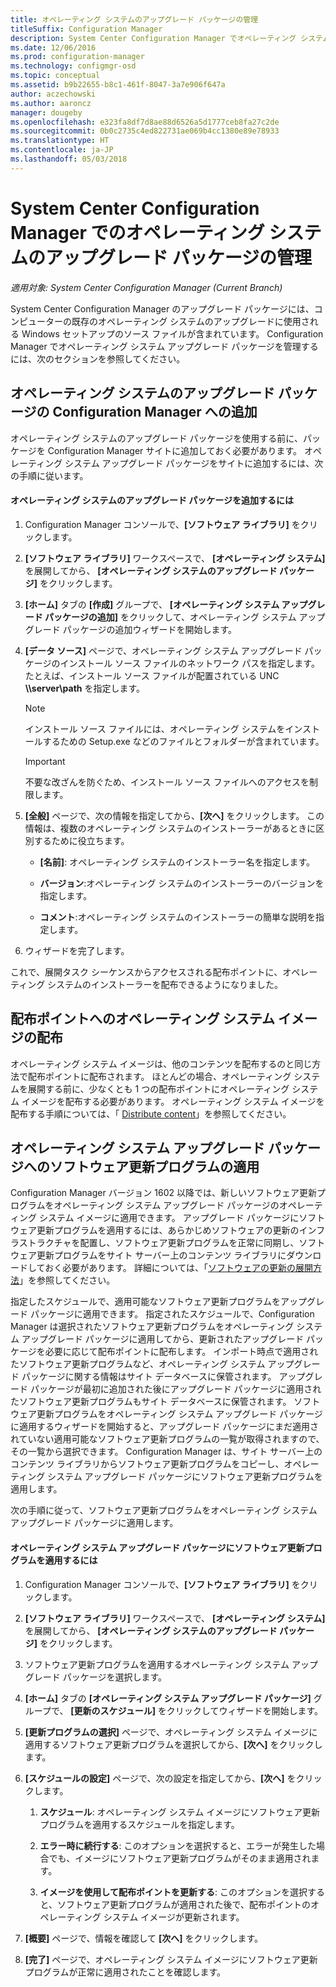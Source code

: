 ```yaml
---
title: オペレーティング システムのアップグレード パッケージの管理
titleSuffix: Configuration Manager
description: System Center Configuration Manager でオペレーティング システムのアップグレード パッケージを管理する方法について説明します。
ms.date: 12/06/2016
ms.prod: configuration-manager
ms.technology: configmgr-osd
ms.topic: conceptual
ms.assetid: b9b22655-b8c1-461f-8047-3a7e906f647a
author: aczechowski
ms.author: aaroncz
manager: dougeby
ms.openlocfilehash: e323fa8df7d8ae88d6526a5d1777ceb8fa27c2de
ms.sourcegitcommit: 0b0c2735c4ed822731ae069b4cc1380e89e78933
ms.translationtype: HT
ms.contentlocale: ja-JP
ms.lasthandoff: 05/03/2018
---
```

# <a name="manage-operating-system-upgrade-packages-with-system-center-configuration-manager"></a>System Center Configuration Manager でのオペレーティング システムのアップグレード パッケージの管理

*適用対象: System Center Configuration Manager (Current Branch)*

System Center Configuration Manager のアップグレード パッケージには、コンピューターの既存のオペレーティング システムのアップグレードに使用される Windows セットアップのソース ファイルが含まれています。 Configuration Manager でオペレーティング システム アップグレード パッケージを管理するには、次のセクションを参照してください。

##  <a name="BKMK_AddOSUpgradePkgs"></a> オペレーティング システムのアップグレード パッケージの Configuration Manager への追加  
 オペレーティング システムのアップグレード パッケージを使用する前に、パッケージを Configuration Manager サイトに追加しておく必要があります。 オペレーティング システム アップグレード パッケージをサイトに追加するには、次の手順に従います。  

#### <a name="to-add-an-operating-system-upgrade-package"></a>オペレーティング システムのアップグレード パッケージを追加するには  

1.  Configuration Manager コンソールで、**[ソフトウェア ライブラリ]** をクリックします。  

2.  **[ソフトウェア ライブラリ]** ワークスペースで、 **[オペレーティング システム]** を展開してから、 **[オペレーティング システムのアップグレード パッケージ]** をクリックします。  

3.  **[ホーム]** タブの **[作成]** グループで、 **[オペレーティング システム アップグレード パッケージの追加]** をクリックして、オペレーティング システム アップグレード パッケージの追加ウィザードを開始します。  

4.  **[データ ソース]** ページで、オペレーティング システム アップグレード パッケージのインストール ソース ファイルのネットワーク パスを指定します。 たとえば、インストール ソース ファイルが配置されている UNC **\\\server\path** を指定します。  

    > [!NOTE]  
    >  インストール ソース ファイルには、オペレーティング システムをインストールするための Setup.exe などのファイルとフォルダーが含まれています。  

    > [!IMPORTANT]  
    >  不要な改ざんを防ぐため、インストール ソース ファイルへのアクセスを制限します。  

5.  **[全般]** ページで、次の情報を指定してから、**[次へ]** をクリックします。 この情報は、複数のオペレーティング システムのインストーラーがあるときに区別するために役立ちます。  

    -   **[名前]**: オペレーティング システムのインストーラー名を指定します。  

    -   **バージョン**:オペレーティング システムのインストーラーのバージョンを指定します。  

    -   **コメント**:オペレーティング システムのインストーラーの簡単な説明を指定します。  

6.  ウィザードを完了します。  

 これで、展開タスク シーケンスからアクセスされる配布ポイントに、オペレーティング システムのインストーラーを配布できるようになりました。  

##  <a name="BKMK_DistributeBootImages"></a> 配布ポイントへのオペレーティング システム イメージの配布  
 オペレーティング システム イメージは、他のコンテンツを配布するのと同じ方法で配布ポイントに配布されます。 ほとんどの場合、オペレーティング システムを展開する前に、少なくとも 1 つの配布ポイントにオペレーティング システム イメージを配布する必要があります。 オペレーティング システム イメージを配布する手順については、「 [Distribute content](../../core/servers/deploy/configure/deploy-and-manage-content.md#bkmk_distribute)」を参照してください。  

##  <a name="BKMK_OSUpgradePkgApplyUpdates"></a> オペレーティング システム アップグレード パッケージへのソフトウェア更新プログラムの適用  
 Configuration Manager バージョン 1602 以降では、新しいソフトウェア更新プログラムをオペレーティング システム アップグレード パッケージのオペレーティング システム イメージに適用できます。 アップグレード パッケージにソフトウェア更新プログラムを適用するには、あらかじめソフトウェアの更新のインフラストラクチャを配置し、ソフトウェア更新プログラムを正常に同期し、ソフトウェア更新プログラムをサイト サーバー上のコンテンツ ライブラリにダウンロードしておく必要があります。 詳細については、「[ソフトウェアの更新の展開方法](../../sum/deploy-use/deploy-software-updates.md)」を参照してください。  

 指定したスケジュールで、適用可能なソフトウェア更新プログラムをアップグレード パッケージに適用できます。 指定されたスケジュールで、Configuration Manager は選択されたソフトウェア更新プログラムをオペレーティング システム アップグレード パッケージに適用してから、更新されたアップグレード パッケージを必要に応じて配布ポイントに配布します。 インポート時点で適用されたソフトウェア更新プログラムなど、オペレーティング システム アップグレード パッケージに関する情報はサイト データベースに保管されます。 アップグレード パッケージが最初に追加された後にアップグレード パッケージに適用されたソフトウェア更新プログラムもサイト データベースに保管されます。 ソフトウェア更新プログラムをオペレーティング システム アップグレード パッケージに適用するウィザードを開始すると、アップグレード パッケージにまだ適用されていない適用可能なソフトウェア更新プログラムの一覧が取得されますので、その一覧から選択できます。 Configuration Manager は、サイト サーバー上のコンテンツ ライブラリからソフトウェア更新プログラムをコピーし、オペレーティング システム アップグレード パッケージにソフトウェア更新プログラムを適用します。  

 次の手順に従って、ソフトウェア更新プログラムをオペレーティング システム アップグレード パッケージに適用します。  

#### <a name="to-apply-software-updates-to-an-operating-system-upgrade-package"></a>オペレーティング システム アップグレード パッケージにソフトウェア更新プログラムを適用するには  

1.  Configuration Manager コンソールで、**[ソフトウェア ライブラリ]** をクリックします。  

2.  **[ソフトウェア ライブラリ]** ワークスペースで、 **[オペレーティング システム]** を展開してから、 **[オペレーティング システムのアップグレード パッケージ]** をクリックします。  

3.  ソフトウェア更新プログラムを適用するオペレーティング システム アップグレード パッケージを選択します。  

4.  **[ホーム]** タブの **[オペレーティング システム アップグレード パッケージ]** グループで、 **[更新のスケジュール]** をクリックしてウィザードを開始します。  

5.  **[更新プログラムの選択]** ページで、オペレーティング システム イメージに適用するソフトウェア更新プログラムを選択してから、**[次へ]** をクリックします。  

6.  **[スケジュールの設定]** ページで、次の設定を指定してから、**[次へ]** をクリックします。  

    1.  **スケジュール**: オペレーティング システム イメージにソフトウェア更新プログラムを適用するスケジュールを指定します。  

    2.  **エラー時に続行する**: このオプションを選択すると、エラーが発生した場合でも、イメージにソフトウェア更新プログラムがそのまま適用されます。  

    3.  **イメージを使用して配布ポイントを更新する**: このオプションを選択すると、ソフトウェア更新プログラムが適用された後で、配布ポイントのオペレーティング システム イメージが更新されます。  

7.  **[概要]** ページで、情報を確認して **[次へ]** をクリックします。  

8.  **[完了]** ページで、オペレーティング システム イメージにソフトウェア更新プログラムが正常に適用されたことを確認します。  
